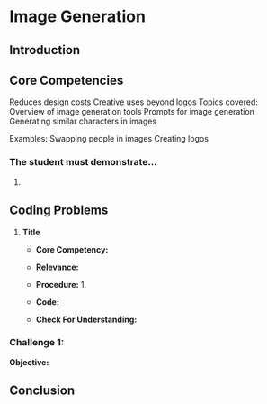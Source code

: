 # Image Generation

## Introduction


## Core Competencies

Reduces design costs
Creative uses beyond logos
Topics covered:
Overview of image generation tools
Prompts for image generation
Generating similar characters in images

Examples:
Swapping people in images
Creating logos

### The student must demonstrate...

1. 

## Coding Problems

1. **Title**
   
   - **Core Competency:** 
   
   - **Relevance:** 
   
   - **Procedure:**
      1. 

   - **Code:**
    
    - **Check For Understanding:** 


### Challenge 1: 

**Objective:** 

## Conclusion

